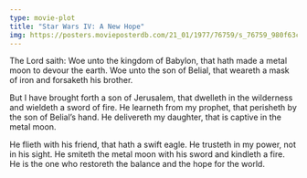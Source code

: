 ```yaml
---
type: movie-plot
title: "Star Wars IV: A New Hope"
img: https://posters.movieposterdb.com/21_01/1977/76759/s_76759_980f63c8.jpg
---
```


The Lord saith: Woe unto the kingdom of Babylon, that hath made a metal moon to devour the earth. Woe unto the son of Belial, that weareth a mask of iron and forsaketh his brother.

But I have brought forth a son of Jerusalem, that dwelleth in the wilderness and wieldeth a sword of fire. He learneth from my prophet, that perisheth by the son of Belial’s hand. He delivereth my daughter, that is captive in the metal moon.

He flieth with his friend, that hath a swift eagle. He trusteth in my power, not in his sight. He smiteth the metal moon with his sword and kindleth a fire. He is the one who restoreth the balance and the hope for the world.
